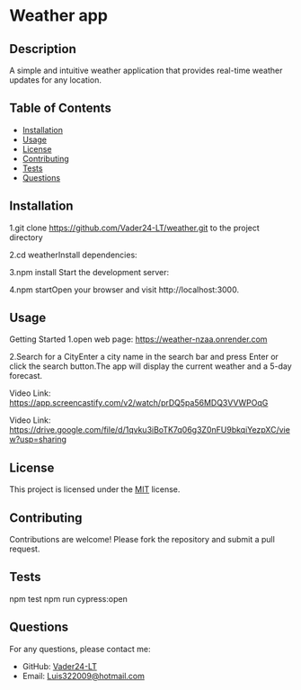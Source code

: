 # Weather app 

## Description
A simple and intuitive weather application that provides real-time weather updates for any location.

## Table of Contents
- [Installation](#installation)
- [Usage](#usage)
- [License](#license)
- [Contributing](#contributing)
- [Tests](#tests)
- [Questions](#questions)

## Installation
1.git clone https://github.com/Vader24-LT/weather.git to the project directory 

2.cd weatherInstall dependencies: 

3.npm install Start the development server: 

4.npm startOpen your browser and visit http://localhost:3000.

## Usage
Getting Started
1.open web page: https://weather-nzaa.onrender.com

2.Search for a CityEnter a city name in the search bar and press Enter or click the search button.The app will display the current weather and a 5-day forecast.

Video Link: https://app.screencastify.com/v2/watch/prDQ5pa56MDQ3VVWPOqG

Video Link: https://drive.google.com/file/d/1qvku3iBoTK7q06g3Z0nFU9bkqiYezpXC/view?usp=sharing

## License

This project is licensed under the [MIT](https://opensource.org/licenses/MIT) license.

## Contributing
Contributions are welcome! Please fork the repository and submit a pull request.

## Tests
npm test
npm run cypress:open

## Questions
For any questions, please contact me:
- GitHub: [Vader24-LT](https://github.com/Vader24-LT)
- Email: Luis322009@hotmail.com

